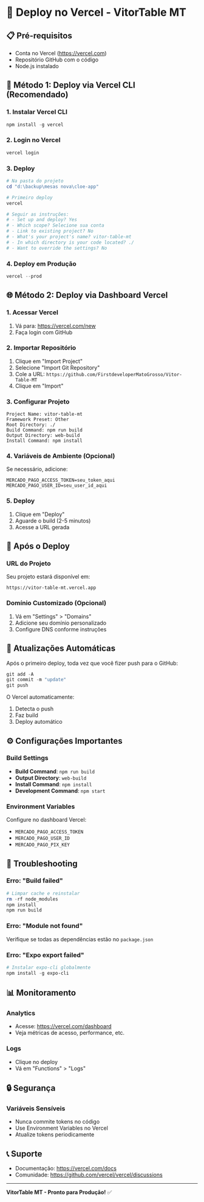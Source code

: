 # 🚀 Deploy no Vercel - VitorTable MT

## 📋 Pré-requisitos
- Conta no Vercel (https://vercel.com)
- Repositório GitHub com o código
- Node.js instalado

## 🔧 Método 1: Deploy via Vercel CLI (Recomendado)

### 1. Instalar Vercel CLI
```powershell
npm install -g vercel
```

### 2. Login no Vercel
```powershell
vercel login
```

### 3. Deploy
```powershell
# Na pasta do projeto
cd "d:\backup\mesas nova\cloe-app"

# Primeiro deploy
vercel

# Seguir as instruções:
# - Set up and deploy? Yes
# - Which scope? Selecione sua conta
# - Link to existing project? No
# - What's your project's name? vitor-table-mt
# - In which directory is your code located? ./
# - Want to override the settings? No
```

### 4. Deploy em Produção
```powershell
vercel --prod
```

## 🌐 Método 2: Deploy via Dashboard Vercel

### 1. Acessar Vercel
1. Vá para: https://vercel.com/new
2. Faça login com GitHub

### 2. Importar Repositório
1. Clique em "Import Project"
2. Selecione "Import Git Repository"
3. Cole a URL: `https://github.com/FirstdeveloperMatoGrosso/Vitor-Table-MT`
4. Clique em "Import"

### 3. Configurar Projeto
```
Project Name: vitor-table-mt
Framework Preset: Other
Root Directory: ./
Build Command: npm run build
Output Directory: web-build
Install Command: npm install
```

### 4. Variáveis de Ambiente (Opcional)
Se necessário, adicione:
```
MERCADO_PAGO_ACCESS_TOKEN=seu_token_aqui
MERCADO_PAGO_USER_ID=seu_user_id_aqui
```

### 5. Deploy
1. Clique em "Deploy"
2. Aguarde o build (2-5 minutos)
3. Acesse a URL gerada

## 📱 Após o Deploy

### URL do Projeto
Seu projeto estará disponível em:
```
https://vitor-table-mt.vercel.app
```

### Domínio Customizado (Opcional)
1. Vá em "Settings" > "Domains"
2. Adicione seu domínio personalizado
3. Configure DNS conforme instruções

## 🔄 Atualizações Automáticas

Após o primeiro deploy, toda vez que você fizer push para o GitHub:
```powershell
git add -A
git commit -m "update"
git push
```

O Vercel automaticamente:
1. Detecta o push
2. Faz build
3. Deploy automático

## ⚙️ Configurações Importantes

### Build Settings
- **Build Command**: `npm run build`
- **Output Directory**: `web-build`
- **Install Command**: `npm install`
- **Development Command**: `npm start`

### Environment Variables
Configure no dashboard Vercel:
- `MERCADO_PAGO_ACCESS_TOKEN`
- `MERCADO_PAGO_USER_ID`
- `MERCADO_PAGO_PIX_KEY`

## 🐛 Troubleshooting

### Erro: "Build failed"
```powershell
# Limpar cache e reinstalar
rm -rf node_modules
npm install
npm run build
```

### Erro: "Module not found"
Verifique se todas as dependências estão no `package.json`

### Erro: "Expo export failed"
```powershell
# Instalar expo-cli globalmente
npm install -g expo-cli
```

## 📊 Monitoramento

### Analytics
- Acesse: https://vercel.com/dashboard
- Veja métricas de acesso, performance, etc.

### Logs
- Clique no deploy
- Vá em "Functions" > "Logs"

## 🔒 Segurança

### Variáveis Sensíveis
- Nunca commite tokens no código
- Use Environment Variables no Vercel
- Atualize tokens periodicamente

## 📞 Suporte

- Documentação: https://vercel.com/docs
- Comunidade: https://github.com/vercel/vercel/discussions

---

**VitorTable MT - Pronto para Produção!** ✅
